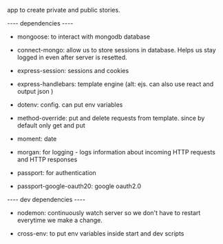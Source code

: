 app to create private and public stories.

---- dependencies ----

- mongoose: to interact with mongodb database

- connect-mongo: allow us to store sessions in database. Helps us stay logged in even after server is resetted.

- express-session: sessions and cookies

- express-handlebars: template engine (alt: ejs. can also use react and output json )

- dotenv: config. can put env variables

- method-override: put and delete requests from template. since by default only get and put

- moment: date

- morgan: for logging - logs information about incoming HTTP requests and HTTP responses

- passport: for authentication

- passport-google-oauth20: google oauth2.0

---- dev dependencies ----

- nodemon: continuously watch server so we don't have to restart everytime we make a change.

- cross-env: to put env variables inside start and dev scripts
